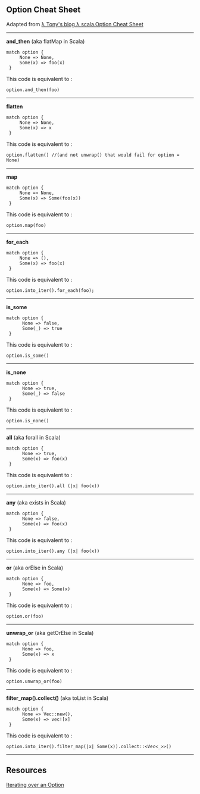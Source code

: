 ## Option Cheat Sheet

Adapted from [λ Tony's blog λ scala.Option Cheat Sheet](https://web.archive.org/web/20130429013704/http://blog.tmorris.net/posts/scalaoption-cheat-sheet/)

---
**and_then** (aka flatMap in Scala)
```rust.ignore
match option {
     None => None,
     Some(x) => foo(x)
 }
```
This code is equivalent to :  
```rust.ignore
option.and_then(foo)
```
---
**flatten**
```rust.ignore
match option {
     None => None,
     Some(x) => x
 }
```
This code is equivalent to :
```rust.ignore
option.flatten() //(and not unwrap() that would fail for option = None)
```
---
**map**
```rust.ignore
match option {
     None => None,
     Some(x) => Some(foo(x))
 }
```
This code is equivalent to :  
```rust.ignore
option.map(foo)
```
---
**for_each**
```rust.ignore
match option {
     None => (),
     Some(x) => foo(x)
 }
```
This code is equivalent to :  
```rust.ignore
option.into_iter().for_each(foo);
```
---
**is_some**
```rust.ignore
match option {
      None => false,
      Some(_) => true
 }
```
This code is equivalent to :  
```rust.ignore
option.is_some()
```
---
**is_none**
```rust.ignore
match option {
      None => true,
      Some(_) => false
 }
```
This code is equivalent to :  
```rust.ignore
option.is_none()
```
---
**all** (aka forall in Scala)
```rust.ignore
match option {
      None => true,
      Some(x) => foo(x)
 }
```
This code is equivalent to :  
```rust.ignore
option.into_iter().all (|x| foo(x))
```
---
**any** (aka exists in Scala)
```rust.ignore
match option {
      None => false,
      Some(x) => foo(x)
 }
```
This code is equivalent to :    
```rust.ignore
option.into_iter().any (|x| foo(x))
```
---
**or** (aka orElse in Scala)
```rust.ignore
match option {
      None => foo,
      Some(x) => Some(x)
 }
```
This code is equivalent to :  
```rust.ignore
option.or(foo)
```
---
**unwrap_or** (aka getOrElse in Scala)
```rust.ignore
match option {
      None => foo,
      Some(x) => x
 }
```
This code is equivalent to :  
```rust.ignore
option.unwrap_or(foo)
```
---
**filter_map().collect()** (aka toList in Scala)
```rust.ignore
match option {
      None => Vec::new(),
      Some(x) => vec![x]
 }
```
This code is equivalent to :  
```rust.ignore
option.into_iter().filter_map(|x| Some(x)).collect::<Vec<_>>()
```
---
## Resources

[Iterating over an Option](https://rust-unofficial.github.io/patterns/idioms/option-iter.html)